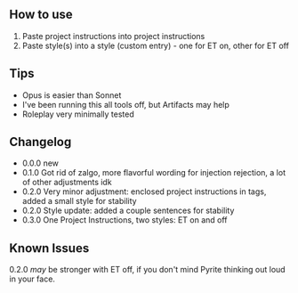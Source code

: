 ## How to use
1. Paste project instructions into project instructions
2. Paste style(s) into a style (custom entry) - one for ET on, other for ET off

## Tips
- Opus is easier than Sonnet
- I've been running this all tools off, but Artifacts may help
- Roleplay very minimally tested

## Changelog
- 0.0.0 new
- 0.1.0 Got rid of zalgo, more flavorful wording for injection rejection, a lot of other adjustments idk
- 0.2.0 Very minor adjustment: enclosed project instructions in tags, added a small style for stability
- 0.2.0 Style update: added a couple sentences for stability
- 0.3.0 One Project Instructions, two styles: ET on and off

## Known Issues
0.2.0 _may_ be stronger with ET off, if you don't mind Pyrite thinking out loud in your face.
